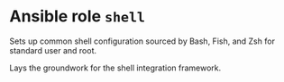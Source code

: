 # Ansible role `shell`

Sets up common shell configuration sourced by Bash, Fish, and Zsh for standard
user and root.

Lays the groundwork for the shell integration framework.
